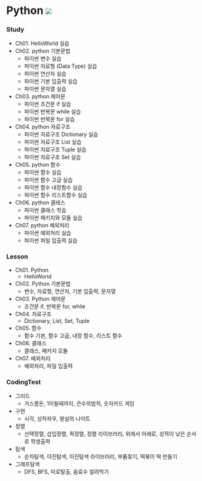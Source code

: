 # Python <img src="https://img.shields.io/badge/Python-3776AB?style=flat-square&logo=Python&logoColor=yellow"/>
### Study
* Ch01. HelloWorld 실습
* Ch02. python 기본문법
  - 파이썬 변수 실습
  - 파이썬 자료형 (Data Type) 실습
  - 파이썬 연산자 실습
  - 파이썬 기본 입출력 실습
  - 파이썬 문자열 실습
* Ch03. python 제어문
  - 파이썬 조건문 if 실습
  - 파이썬 반복문 while 실습
  - 파이썬 반복문 for 실습
* Ch04. python 자료구조
  - 파이썬 자료구조 Dictionary 실습
  - 파이썬 자료구조 List 실습
  - 파이썬 자료구조 Tuple 실습
  - 파이썬 자료구조 Set 실습
* Ch05. python 함수
  - 파이썬 함수 실습
  - 파이썬 함수 고급 실습
  - 파이썬 함수 내장함수 실습
  - 파이썬 함수 리스트함수 실습
* Ch06. python 클래스
  - 파이썬 클래스 학습
  - 파이썬 패키지와 모듈 실습
* Ch07. python 예외처리
  - 파이썬 예외처리 실습
  - 파이썬 파일 입출력 실습
### Lesson
* Ch01. Python
  - HelloWorld
* Ch02. Python 기본문법
  - 변수, 자료형, 연산자, 기본 입출력, 문자열
* Ch03. Python 제어문
  - 조건문 if, 반복문 for, while
* Ch04. 자료구조
  - Dictionary, List, Set, Tuple
* Ch05. 함수
  - 함수 기본, 함수 고급, 내장 함수, 리스트 함수
* Ch06. 클래스
  - 클래스, 패키지 모듈
* Ch07. 예외처리
  - 예외처리, 파일 입출력
### CodingTest
* 그리드
  - 거스름돈, 1이될때까지, 큰수의법칙, 숫자카드 게임
* 구현
  - 시각, 상하좌우, 왕실의 나이트
* 정렬
  - 선택정렬, 삽입정렬, 퀵정렬, 정렬 라이브러리, 위에서 아래로, 성적이 낮은 순서로 학생출력
* 탐색
  - 순차탐색, 이진탐색, 이진탐색 라이브러리, 부품찾기, 떡볶이 떡 만들기
* 그래프탐색
  - DFS, BFS, 미로탈출, 음료수 얼려먹기
